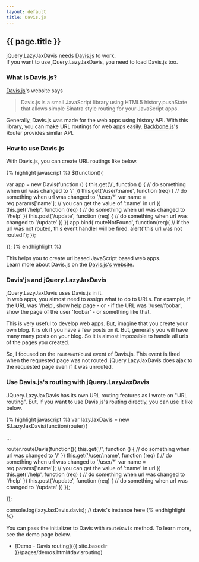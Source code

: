 ```yaml
---
layout: default
title: Davis.js
---
```


## {{ page.title }}

jQuery.LazyJaxDavis needs [Davis.js](http://davisjs.com/) to work.  
If you want to use jQuery.LazyJaxDavis, you need to load Davis.js too.

### What is Davis.js?

[Davis.js](http://davisjs.com/)'s website says

>Davis.js is a small JavaScript library using HTML5 history.pushState that allows simple Sinatra style routing for your JavaScript apps.

Generally, Davis.js was made for the web apps using history API. With this library, you can make URL routings for web apps easily. [Backbone.js](http://documentcloud.github.com/backbone/)'s Router provides similar API.

### How to use Davis.js

With Davis.js, you can create URL routings like below.

{% highlight javascript %}
$(function(){

  var app = new Davis(function () {
    this.get('/', function () {
      // do something when url was changed to '/'
    })
    this.get('/user/:name', function (req) {
      // do something when url was changed to '/user/*'
      var name = req.params['name']; // you can get the value of ':name' in url
    })
    this.get('/help', function (req) {
      // do something when url was changed to '/help'
    })
    this.post('/update', function (req) {
      // do something when url was changed to '/update'
    })
  })
  app.bind('routeNotFound', function(req){
    // if the url was not routed, this event handler will be fired.
    alert('this url was not routed!');
  });

});
{% endhighlight %}

This helps you to create url based JavaScript based web apps.  
Learn more about Davis.js on the [Davis.js's website](http://davisjs.com/).

### Davis'js and jQuery.LazyJaxDavis

jQuery.LazyJaxDavis uses Davis.js in it.  
In web apps, you almost need to assign what to do to URLs. For example, if the URL was '/help', show help page - or - if the URL was '/user/foobar', show the page of the user 'foobar' - or something like that.

This is very useful to develop web apps. But, imagine that you create your own blog. It is ok if you have a few posts on it. But, generally you will have many many posts on your blog. So it is almost impossible to handle all urls of the pages you created.

So, I focused on the `routeNotFound` event of Davis.js. This event is fired when the requested page was not routed. jQuery.LazyJaxDavis does ajax to the requested page even if it was unrouted.

### Use Davis.js's routing with jQuery.LazyJaxDavis

JQuery.LazyJaxDavis has its own URL routing features as I wrote on "URL routing". But, if you want to use Davis.js's routing directly, you can use it like below.

{% highlight javascript %}
var lazyJaxDavis = new $.LazyJaxDavis(function(router){

  ...

  router.routeDavis(function(){
    this.get('/', function () {
      // do something when url was changed to '/'
    })
    this.get('/user/:name', function (req) {
      // do something when url was changed to '/user/*'
      var name = req.params['name']; // you can get the value of ':name' in url
    })
    this.get('/help', function (req) {
      // do something when url was changed to '/help'
    })
    this.post('/update', function (req) {
      // do something when url was changed to '/update'
    })
  });

});

console.log(lazyJaxDavis.davis); // davis's instance here
{% endhighlight %}

You can pass the initializer to Davis with `routeDavis` method. To learn more, see the demo page below.

* [Demo - Davis routing]({{ site.basedir }}/pages/demos.html#davisrouting)




